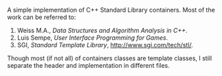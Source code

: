 A simple implementation of C++ Standard Library containers. Most of the work can
be referred to:

1. Weiss M.A., *Data Structures and Algorithm Analysis in C++*.
2. Luis Sempe, *User Interface Programming for Games*.
3. SGI, *Standard Template Library*, http://www.sgi.com/tech/stl/.

Though most (if not all) of containers classes are template classes, I still
separate the header and implementation in different files.
